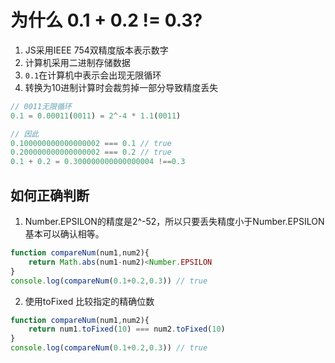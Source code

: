 # 为什么 0.1 + 0.2 != 0.3?

1. JS采用IEEE 754双精度版本表示数字
2. 计算机采用二进制存储数据
3. ``0.1``在计算机中表示会出现无限循环
4. 转换为10进制计算时会裁剪掉一部分导致精度丢失

```js
// 0011无限循环
0.1 = 0.00011(0011) = 2^-4 * 1.1(0011)

// 因此
0.100000000000000002 === 0.1 // true
0.200000000000000002 === 0.2 // true
0.1 + 0.2 = 0.300000000000000004 !==0.3
```

## 如何正确判断
1. Number.EPSILON的精度是2^-52，所以只要丢失精度小于Number.EPSILON基本可以确认相等。
```js
function compareNum(num1,num2){
    return Math.abs(num1-num2)<Number.EPSILON
}
console.log(compareNum(0.1+0.2,0.3)) // true
```
2. 使用toFixed 比较指定的精确位数
```js
function compareNum(num1,num2){
    return num1.toFixed(10) === num2.toFixed(10)
}
console.log(compareNum(0.1+0.2,0.3)) // true
```